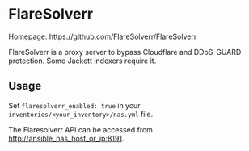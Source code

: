 # FlareSolverr

Homepage: <https://github.com/FlareSolverr/FlareSolverr>

FlareSolverr is a proxy server to bypass Cloudflare and DDoS-GUARD protection. Some Jackett indexers require it.

## Usage

Set `flaresolverr_enabled: true` in your `inventories/<your_inventory>/nas.yml` file.

The Flaresolverr API can be accessed from <http://ansible_nas_host_or_ip:8191>.

